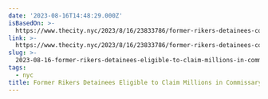 ```yaml
---
date: '2023-08-16T14:48:29.000Z'
isBasedOn: >-
  https://www.thecity.nyc/2023/8/16/23833786/former-rikers-detainees-commissary-money
link: >-
  https://www.thecity.nyc/2023/8/16/23833786/former-rikers-detainees-commissary-money
slug: >-
  2023-08-16-former-rikers-detainees-eligible-to-claim-millions-in-commissary-deposits
tags:
  - nyc
title: Former Rikers Detainees Eligible to Claim Millions in Commissary Deposits -
---
```



